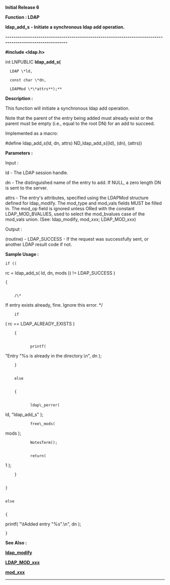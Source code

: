 




<!--
 /\* Font Definitions \*/
 @font-face
 {font-family:Courier;
 panose-1:2 7 4 9 2 2 5 2 4 4;}
@font-face
 {font-family:Helv;
 panose-1:2 11 6 4 2 2 2 3 2 4;}
@font-face
 {font-family:"Cambria Math";
 panose-1:2 4 5 3 5 4 6 3 2 4;}
 /\* Style Definitions \*/
 p.MsoNormal, li.MsoNormal, div.MsoNormal
 {margin-top:0cm;
 margin-right:0cm;
 margin-bottom:8.0pt;
 margin-left:0cm;
 line-height:107%;
 font-size:11.0pt;
 font-family:"Calibri",sans-serif;}
.MsoChpDefault
 {font-size:11.0pt;}
.MsoPapDefault
 {margin-bottom:8.0pt;
 line-height:107%;}
 /\* Page Definitions \*/
 @page WordSection1
 {size:612.0pt 792.0pt;
 margin:72.0pt 72.0pt 72.0pt 72.0pt;}
div.WordSection1
 {page:WordSection1;}
-->




**Initial Release 6**



**Function : LDAP**



**ldap\_add\_s** **- Initiate
a synchronous ldap add operation.**


**----------------------------------------------------------------------------------------------------------**



**#include <ldap.h>**



int
LNPUBLIC **ldap\_add\_s(**  

      LDAP \*ld,  

      const char \*dn,  

      LDAPMod \*\*attrs**);**



**Description :**



This
function will initiate a synchronous ldap add operation.


 


Note that
the parent of the entry being added must already exist or the parent must be
empty (i.e., equal to the root DN) for an add to succeed.


 


Implemented
as a macro:


 


#define
ldap\_add\_s(ld, dn, attrs)      ND\_ldap\_add\_s((ld), (dn), (attrs))


 


**Parameters :**



Input :  

ld  -  The LDAP session handle.  

  

dn  -  The distinguished name of the entry to add.  If NULL, a zero length DN
is sent to the server.  

  

attrs  -  The entry's attributes, specified using the LDAPMod structure defined
for ldap\_modify. The mod\_type and mod\_vals fields MUST be filled in.  The
mod\_op field is ignored unless ORed with the constant LDAP\_MOD\_BVALUES, used to
select the mod\_bvalues case of the mod\_vals union. (See: ldap\_modify, mod\_xxx;
LDAP\_MOD\_xxx)  

  




Output :  

(routine)  -  LDAP\_SUCCESS  - If the request was successfully sent, or another
LDAP result code if not.  

  

  




 **Sample Usage :**



    if ((
rc = ldap\_add\_s( ld, dn, mods )) != LDAP\_SUCCESS )


    {


        /\*
If entry exists already, fine.  Ignore this error. \*/


        if
( rc == LDAP\_ALREADY\_EXISTS )


        {


               printf(
"Entry \"%s is already in the directory.\n", dn );


        }


        else


        {


               ldap\_perror(
ld, "ldap\_add\_s" );


               free\_mods(
mods );


               NotesTerm();


               return(
1 );


        }


    }


    else


    {


      
printf( "\tAdded entry \"%s\".\n", dn );


    }


 **See Also :**


**[ldap\_modify](notes:///8525872100478C66/61FD4E9848264AD28525620B006BA8BD/8A4248301D5126A885256F5C00488A58)**


**[LDAP\_MOD\_xxx](LDAP_MOD_xxx.md)**


**[mod\_xxx](notes:///8525872100478C66/61FD4E9848264AD28525620B006BA8BD/982355D82C2BB9E585256ACE006C08CC)**



----------------------------------------------------------------------------------------------------------


 





